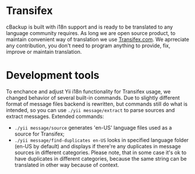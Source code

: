 # Transifex

cBackup is built with i18n support and is ready to be translated to any language community requires. As long we are open source product, to maintain convenient way of translation we use [Transifex.com](https://www.transifex.com/cbackup/). We aprreciate any contribution, you don't need to program anything to provide, fix, improve or maintain translation.

# Development tools

To enchance and adjust Yii i18n functionality for Transifex usage, we changed behavior of several built-in commands. Due to slightly different format of message files backend is rewritten, but commands still do what is intended, so you can use `./yii message/extract` to parse sources and extract messages. Extended commands:

* `./yii message/source` generates 'en-US' language files used as a source for Transifex;
* `./yii message/find-duplicates en-US` looks in specified language folder (en-US by default) and displays if there're any duplicates in message sources in different categories. Please note, that in some case it's ok to have duplicates in different categories, because the same string can be translated in other way because of context.
